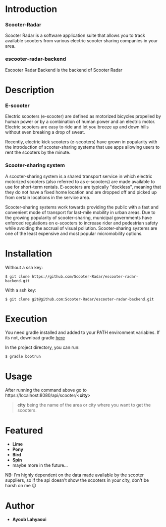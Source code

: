 # Introduction

### Scooter-Radar 
Scooter Radar is a software application suite that allows you to track available scooters from various electric scooter sharing companies in your area.

### escooter-radar-backend
Escooter Radar Backend is the backend of Scooter Radar

# Description

### E-scooter
Electric scooters (e-scooter) are defined as motorized bicycles propelled by human power or by a combination of human power and an electric motor. Electric scooters are easy to ride and let you breeze up and down hills without even breaking a drop of sweat.

Recently, electric kick scooters (e-scooters) have grown in popularity with the introduction of scooter-sharing systems that use apps allowing users to rent the scooters by the minute.

### Scooter-sharing system
A scooter-sharing system is a shared transport service in which electric motorized scooters (also referred to as e-scooters) are made available to use for short-term rentals. E-scooters are typically "dockless", meaning that they do not have a fixed home location and are dropped off and picked up from certain locations in the service area.

Scooter-sharing systems work towards providing the public with a fast and convenient mode of transport for last-mile mobility in urban areas. Due to the growing popularity of scooter-sharing, municipal governments have enforced regulations on e-scooters to increase rider and pedestrian safety while avoiding the accrual of visual pollution. Scooter-sharing systems are one of the least expensive and most popular micromobility options.

# Installation
Without a ssh key:
```
$ git clone https://github.com/Scooter-Radar/escooter-radar-backend.git
```

With a ssh key:
```
$ git clone git@github.com:Scooter-Radar/escooter-radar-backend.git
```

# Execution
You need gradle installed and added to your PATH environment variables.
If its not, download gradle <a href="https://gradle.org/install/">here</a>

In the project directory, you can run:
```
$ gradle bootrun
```

# Usage
After running the command above go to https://localhost:8080/api/scooter/<**city**>
> **city** being the name of the area or city where you want to get the scooters.
  
# Featured
  - **Lime**
  - **Pony**
  - **Bird**
  - **Spin**
  - maybe more in the future...
 
NB: I'm highly dependent on the data made available by the scooter suppliers, 
  so if the api doesn't show the scooters in your city, don't be harsh on me 😥
  
# Author
- **Ayoub Lahyaoui**
